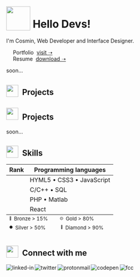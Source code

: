 <!-- # <sub><img src = "https://i.postimg.cc/dtLRKm2z/robot2.gif" width = "100px"></sub> Hi Devs, let's build the future of digital! -->
# <sub><img src = "https://i.postimg.cc/hvFNn3kt/rocket2.gif" width = "64px"></sub> Hello Devs!
<!-- # <sub><img src = "https://i.postimg.cc/85QQ8Qys/earth.gif" width = "64px"></sub> Hi Devs, let's build the future of digital!  -->

I'm Cosmin, Web Developer and Interface Designer. <br>


&emsp; Portfolio&nbsp; [visit &#10141;](https://www.linkedin.com/in/cosmin-moldovan/) <br>
&emsp; Resume&nbsp; [download &#10141;](https://www.linkedin.com/in/cosmin-moldovan/) <br>

soon...
<!-- 🖥️ -->
##  <sub><img src = "https://i.postimg.cc/3RnMwX3y/folder.gif" width = "32px"></sub>&ensp;Projects
##  <img src = "https://i.postimg.cc/3RnMwX3y/folder.gif" width = "32px">&ensp;Projects

<!-- ##  <sub><img src = "https://i.postimg.cc/c4Rq0w5Z/file.png" width = "32px"></sub>&ensp;Projects -->


soon...
<!-- ⚔️ -->
## <sub><img src = "https://i.postimg.cc/HLh4WFXf/todo-list.gif" width = "32px"></sub>&ensp;Skills
<!-- ## <sub><img src = "https://i.postimg.cc/Vk7xDbQf/code.gif" width = "32px"></sub>&ensp;Skills -->

<table>
  <thead>
    <tr>
      <th>Rank</th>
      <th>Programming languages</th>
    </tr>
  </thead>
  <tbody>
    <tr>
      <td align="center">
        <sub><img src="https://i.postimg.cc/G2xr958X/diamond-shield.png" width="16px"></sub>
      </td>
      <td>
        HYML5 &bull; CSS3 &bull; JavaScript
      </td>
    </tr>
    <tr>
      <td align="center">
        <sub><img src="https://i.postimg.cc/NMJmhpsz/gold-shield.png" width="16px"></sub>
      </td>
      <td>
        C/C++ &bull; SQL
      </td>
    </tr>
    <tr>
      <td align="center">
        <sub><img src="https://i.postimg.cc/wMnNMMs5/silver-shield.png" width="16px"></sub>
      </td>
      <td>
        PHP &bull; Matlab
      </td>
    </tr>
    <tr>
      <td align="center">
        <sub><img src="https://i.postimg.cc/SRn8mCjN/bronze-shield.png" width="16px"></sub>
      </td>
      <td>
        React
      </td>
    </tr>
  </tbody>
  <tfoot>
    <tr>
      <td colspan="2">
        <sup><sup><sub>🔴</sub></sup>&ensp;Bronze > 15%</sup></sup>&emsp;&emsp;<sup><sup><sub>🟡</sub></sup>&ensp;Gold > 80%</sup><br>
        <sup><sup><sub>⚫</sub></sup>&ensp;Silver > 50%</sup></sup>&emsp;&emsp;&ensp;<sup><sup><sub>🔵</sub></sup>&ensp;Diamond > 90%</sup>
      </td/>
    </tr>
  </tfoot>
</table>

<!-- 👥 -->
##  <sub><img src = "https://i.postimg.cc/k4f5Z7rm/chat.gif" width = "32px"></sub>&ensp;Connect with me 
<!-- ##  <sub><img src = "https://i.postimg.cc/7ZF6Cgn6/comments-alt.png" width = "32px"></sub>&ensp;Connect with me  -->


[<img align="left" alt="linked-in" src="https://img.shields.io/badge/linkedin-%230077B5.svg?&style=for-the-badge&logo=linkedin&logoColor=white" />](https://www.linkedin.com/in/cosmin-moldovan/)

[<img align="left" alt="twitter" src="https://img.shields.io/badge/twitter-%231DA1F2.svg?&style=for-the-badge&logo=twitter&logoColor=white" />](https://twitter.com/_cosminmoldovan)

[<img align="left" alt="protonmail" src="https://img.shields.io/badge/ProtonMail-8B89CC?style=for-the-badge&logo=protonmail&logoColor=white" />](mailto:cosmin.moldovan@prrotonmail.com)

[<img align="left" alt="codepen" src="https://img.shields.io/badge/Codepen-000000?style=for-the-badge&logo=codepen&logoColor=white" />](https://codepen.io/cosmin-moldovan)

[<img align="left" alt="fcc" src="https://img.shields.io/badge/free%20code%20camp-27273D?style=for-the-badge&logo=freecodecamp&logoColor=white" />](https://www.freecodecamp.org/cosmin-moldovan)
